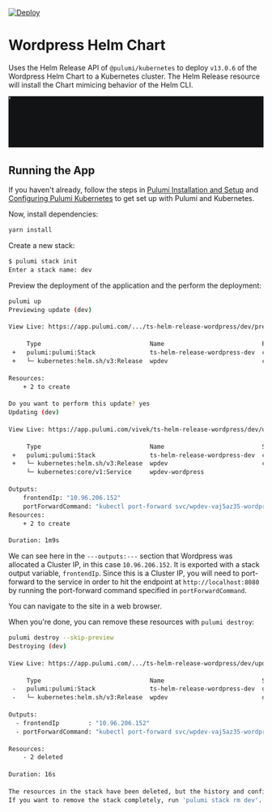 [![Deploy](https://get.pulumi.com/new/button.svg)](https://app.pulumi.com/new?template=https://github.com/pulumi/examples/blob/master/kubernetes-ts-helm-wordpress/README.md)

# Wordpress Helm Chart

Uses the Helm Release API of `@pulumi/kubernetes` to deploy `v13.0.6` of the Wordpress Helm Chart to a
Kubernetes cluster. The Helm Release resource will install the Chart mimicing behavior of the Helm CLI.

![wordpress](images/deploy.gif "Wordpress Helm Release deployment")

## Running the App

If you haven't already, follow the steps in [Pulumi Installation and
Setup](https://www.pulumi.com/docs/get-started/install/) and [Configuring Pulumi
Kubernetes](https://www.pulumi.com/docs/intro/cloud-providers/kubernetes/setup/) to get set up with
Pulumi and Kubernetes.

Now, install dependencies:

```sh
yarn install
```

Create a new stack:

```sh
$ pulumi stack init
Enter a stack name: dev
```

Preview the deployment of the application and the perform the deployment:

```sh
pulumi up
Previewing update (dev)

View Live: https://app.pulumi.com/.../ts-helm-release-wordpress/dev/previews/35cee070-ade3-4957-b96d-cff276255813

     Type                              Name                           Plan       
 +   pulumi:pulumi:Stack               ts-helm-release-wordpress-dev  create     
 +   └─ kubernetes:helm.sh/v3:Release  wpdev                          create     
 
Resources:
    + 2 to create

Do you want to perform this update? yes
Updating (dev)

View Live: https://app.pulumi.com/vivek/ts-helm-release-wordpress/dev/updates/1

     Type                              Name                           Status       
 +   pulumi:pulumi:Stack               ts-helm-release-wordpress-dev  created     
 +   └─ kubernetes:helm.sh/v3:Release  wpdev                          created 
     └─ kubernetes:core/v1:Service     wpdev-wordpress

Outputs:
    frontendIp: "10.96.206.152"
    portForwardCommand: "kubectl port-forward svc/wpdev-vaj5az35-wordpress 8080:80"
Resources:
    + 2 to create

Duration: 1m9s
```

We can see here in the `---outputs:---` section that Wordpress was allocated a Cluster IP, in this
case `10.96.206.152`. It is exported with a stack output variable, `frontendIp`. Since this is a Cluster IP, you will need to port-forward to the service in order to hit the endpoint at `http://localhost:8080`
by running the port-forward command specified in `portForwardCommand`.

You can navigate to the site in a web browser.

When you're done, you can remove these resources with `pulumi destroy`:

```sh
pulumi destroy --skip-preview
Destroying (dev)

View Live: https://app.pulumi.com/.../ts-helm-release-wordpress/dev/updates/5

     Type                              Name                           Status      
 -   pulumi:pulumi:Stack               ts-helm-release-wordpress-dev  deleted     
 -   └─ kubernetes:helm.sh/v3:Release  wpdev                          deleted     
 
Outputs:
  - frontendIp        : "10.96.206.152"
  - portForwardCommand: "kubectl port-forward svc/wpdev-vaj5az35-wordpress 8080:80"

Resources:
    - 2 deleted

Duration: 16s

The resources in the stack have been deleted, but the history and configuration associated with the stack are still maintained. 
If you want to remove the stack completely, run 'pulumi stack rm dev'.
```

